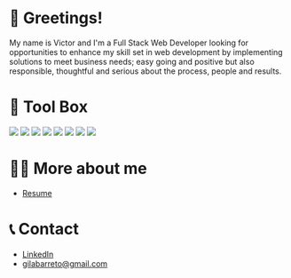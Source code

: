 # :vulcan_salute: Greetings!

My name is Victor and I'm a Full Stack Web Developer looking for opportunities to enhance my skill set in web development by implementing solutions to meet business needs; easy going and positive but also responsible, thoughtful and serious about the process, people and results.

# :toolbox: Tool Box
![](https://img.shields.io/badge/Tools-HTML-blue?style=flat-square&logo=html5&logoColor=white)
![](https://img.shields.io/badge/Tools-CSS-blue?style=flat-square&logo=css3&logoColor=white)
![](https://img.shields.io/badge/Code-Javascript-blue?style=flat-square&logo=javascript&logoColor=white)
![](https://img.shields.io/badge/Tools-Node.JS-blue?style=flat-square&logo=nodedotjs&logoColor=white)
![](https://img.shields.io/badge/Tools-Express-blue?style=flat-square&logo=express&logoColor=white)
![](https://img.shields.io/badge/Tools-PostgreSQL-blue?style=flat-square&logo=postgreSQL&logoColor=white)
![](https://img.shields.io/badge/Code-React-blue?style=flat-square&logo=react&logoColor=white)
![](https://img.shields.io/badge/Code-Ruby-blue?style=flat-square&logo=ruby&logoColor=white)

# :technologist: More about me

- [Resume](https://resume.io/r/Lc8xknv5L "Resume")

# :telephone_receiver: Contact 

- [LinkedIn](https://www.linkedin.com/in/victorgb/ "LinkedIn")
- [gilabarreto@gmail.com](mailto:rohitjain19060@gmail.com?subject=Hi "Hi!")


